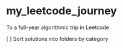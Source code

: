 # my_leetcode_journey
To a full-year algorithmic trip in Leetcode 


[ ] Sort solutions into folders by category
